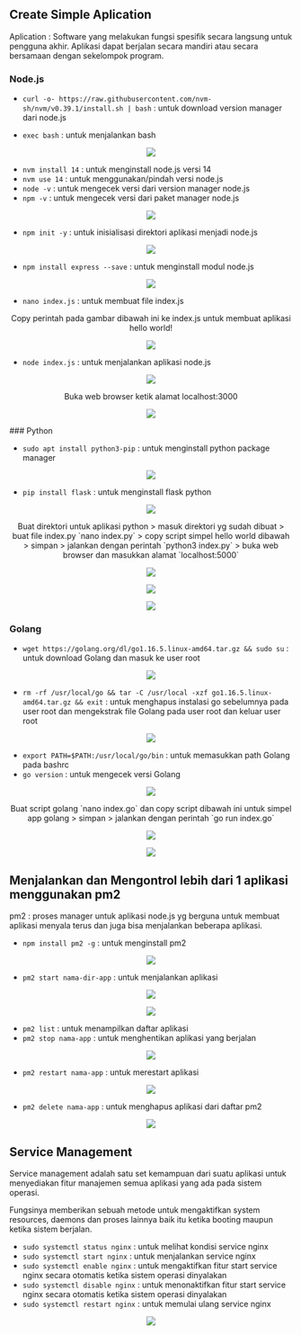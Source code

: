 ## Create Simple Aplication

Aplication : Software yang melakukan fungsi spesifik secara langsung untuk pengguna akhir. Aplikasi dapat berjalan secara mandiri atau secara bersamaan dengan sekelompok program.

### Node.js

- `curl -o- https://raw.githubusercontent.com/nvm-sh/nvm/v0.39.1/install.sh | bash` : untuk download version manager dari node.js

- `exec bash` : untuk menjalankan bash

<p align="center"><img src="../week-4/assets/Application-and-Service-Management/1.png"></p>

- `nvm install 14` : untuk menginstall node.js versi 14
- `nvm use 14` : untuk menggunakan/pindah versi node.js
- `node -v` : untuk mengecek versi dari version manager node.js
- `npm -v` : untuk mengecek versi dari paket manager node.js

<p align="center"><img src="../week-4/assets/Application-and-Service-Management/2.png"></p>

- `npm init -y` : untuk inisialisasi direktori aplikasi menjadi node.js

<p align="center"><img src="../week-4/assets/Application-and-Service-Management/3.png"></p>

- `npm install express --save` : untuk menginstall modul node.js

<p align="center"><img src="../week-4/assets/Application-and-Service-Management/4.png"></p>

- `nano index.js` : untuk membuat file index.js

<p align="center">Copy perintah pada gambar dibawah ini ke index.js untuk membuat aplikasi hello world!</p>

<p align="center"><img src="../week-4/assets/Application-and-Service-Management/5.png"></p>

- `node index.js` : untuk menjalankan aplikasi node.js

<p align="center"><img src="../week-4/assets/Application-and-Service-Management/6.png"></p>

<p align="center">Buka web browser ketik alamat localhost:3000</p>

<p align="center"><img src="../week-4/assets/Application-and-Service-Management/7.png"></p>
### Python

- `sudo apt install python3-pip` : untuk menginstall python package manager

<p align="center"><img src="../week-4/assets/Application-and-Service-Management/8.png"></p>

- `pip install flask` : untuk menginstall flask python

<p align="center"><img src="../week-4/assets/Application-and-Service-Management/9.png"></p>

<p align="center">Buat direktori untuk aplikasi python > masuk direktori yg sudah dibuat > buat file index.py `nano index.py` > copy script simpel hello world dibawah > simpan > jalankan dengan perintah `python3 index.py` > buka web browser dan masukkan alamat `localhost:5000`</p>
<p align="center"><img src="../week-4/assets/Application-and-Service-Management/10.png"></p>
<p align="center"><img src="../week-4/assets/Application-and-Service-Management/11.png"></p>
<p align="center"><img src="../week-4/assets/Application-and-Service-Management/12.png"></p>

### Golang

- `wget https://golang.org/dl/go1.16.5.linux-amd64.tar.gz && sudo su` : untuk download Golang dan masuk ke user root

<p align="center"><img src="../week-4/assets/Application-and-Service-Management/13.png"></p>

- `rm -rf /usr/local/go && tar -C /usr/local -xzf go1.16.5.linux-amd64.tar.gz && exit` : untuk menghapus instalasi go sebelumnya pada user root dan mengekstrak file Golang pada user root dan keluar user root

<p align="center"><img src="../week-4/assets/Application-and-Service-Management/14.png"></p>

- `export PATH=$PATH:/usr/local/go/bin` : untuk memasukkan path Golang pada bashrc
- `go version` : untuk mengecek versi Golang

<p align="center"><img src="../week-4/assets/Application-and-Service-Management/15.png"></p>

<p align="center">Buat script golang `nano index.go` dan copy script dibawah ini untuk simpel app golang > simpan > jalankan dengan perintah `go run index.go`</p>
<p align="center"><img src="../week-4/assets/Application-and-Service-Management/16.png"></p>
<p align="center"><img src="../week-4/assets/Application-and-Service-Management/17.png"></p>

## Menjalankan dan Mengontrol lebih dari 1 aplikasi menggunakan pm2

pm2 : proses manager untuk aplikasi node.js yg berguna untuk membuat aplikasi menyala terus dan juga bisa menjalankan beberapa aplikasi.

- `npm install pm2 -g` : untuk menginstall pm2

<p align="center"><img src="../week-4/assets/Application-and-Service-Management/pm2/15.png"></p>

- `pm2 start nama-dir-app` : untuk menjalankan aplikasi

<p align="center"><img src="../week-4/assets/Application-and-Service-Management/16.png"></p>
<p align="center"><img src="../week-4/assets/Application-and-Service-Management/17.png"></p>

- `pm2 list` : untuk menampilkan daftar aplikasi
- `pm2 stop nama-app` : untuk menghentikan aplikasi yang berjalan

<p align="center"><img src="../week-4/assets/Application-and-Service-Management/18.png"></p>

- `pm2 restart nama-app` : untuk merestart aplikasi

<p align="center"><img src="../week-4/assets/Application-and-Service-Management/19.png"></p>

- `pm2 delete nama-app` : untuk menghapus aplikasi dari daftar pm2

<p align="center"><img src="../week-4/assets/Application-and-Service-Management/20.png"></p>

## Service Management

Service management adalah satu set kemampuan dari suatu aplikasi untuk menyediakan fitur manajemen semua aplikasi yang ada pada sistem operasi.

Fungsinya memberikan sebuah metode untuk mengaktifkan system resources, daemons dan proses lainnya baik itu ketika booting maupun ketika sistem berjalan.

- `sudo systemctl status nginx` : untuk melihat kondisi service nginx
- `sudo systemctl start nginx` : untuk menjalankan service nginx
- `sudo systemctl enable nginx` : untuk mengaktifkan fitur start service nginx secara otomatis ketika sistem operasi dinyalakan
- `sudo systemctl disable nginx` : untuk menonaktifkan fitur start service nginx secara otomatis ketika sistem operasi dinyalakan
- `sudo systemctl restart nginx` : untuk memulai ulang service nginx

<p align="center"><img src="../week-4/assets/Application-and-Service-Management/18.png"></p>

